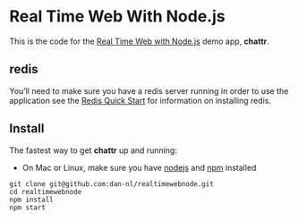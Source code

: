 # Real Time Web With Node.js

This is the code for the [Real Time Web with Node.js][realtime] demo app, __chattr__.

## redis

You’ll need to make sure you have a redis server running in order to use the application see the [Redis Quick Start][redis] for information on installing redis.

## Install

The fastest way to get __chattr__ up and running:

 * On Mac or Linux, make sure you have [nodejs][nodejs] and [npm][npm] installed

```
git clone git@github.com:dan-nl/realtimewebnode.git
cd realtimewebnode
npm install
npm start
```

[nodejs]: http://nodejs.org/
[npm]: http://npmjs.org/
[redis]: http://redis.io/topics/quickstart
[realtime]: http://www.codeschool.com/courses/real-time-web-with-nodejs